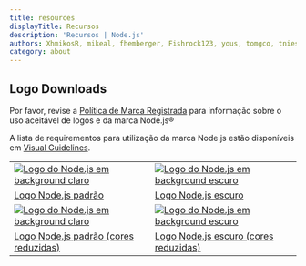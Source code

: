 ```yaml
---
title: resources
displayTitle: Recursos
description: 'Recursos | Node.js'
authors: XhmikosR, mikeal, fhemberger, Fishrock123, yous, tomgco, tniessen, SMcCandlish, saadq, Trott, Gornstats, piperchester, naoufal, lpinca, j9t, bnoordhuis, harshadsabne, Chris911, MrJithil, ItaloPussi
category: about
---
```


## Logo Downloads

Por favor, revise a [Política de Marca Registrada](https://trademark-policy.openjsf.org/)
para informação sobre o uso aceitável de logos e da marca Node.js®  

A lista de requirementos para utilização da marca Node.js estão disponíveis em [Visual Guidelines](/static/documents/foundation-visual-guidelines.pdf).

<table class="resources-logos">
  <tr>
    <td class="bg-white"><a href="/static/images/logos/nodejs-new-pantone-black.ai"><img src="/static/images/logos/nodejs-new-pantone-black.svg" alt="Logo do Node.js em background claro"/></a></td>
    <td class="bg-node-gray"><a href="/static/images/logos/nodejs-new-pantone-white.ai"><img src="/static/images/logos/nodejs-new-pantone-white.svg" alt="Logo do Node.js em background escuro"/></a></td>
  </tr>
  <tr>
    <td><a href="/static/images/logos/nodejs-new-pantone-black.ai">Logo Node.js padrão</a></td>
    <td><a href="/static/images/logos/nodejs-new-pantone-white.ai">Logo Node.js escuro</a></td>
  </tr>
  <tr>
    <td class="bg-white"><a href="/static/images/logos/nodejs-new-black.ai"><img src="/static/images/logos/nodejs-new-black.svg" alt="Logo do Node.js em background claro"/></a></td>
    <td class="bg-node-gray"><a href="/static/images/logos/nodejs-new-white.ai"><img src="/static/images/logos/nodejs-new-white.svg" alt="Logo do Node.js em background escuro"/></a></td>
  </tr>
  <tr>
    <td><a href="/static/images/logos/nodejs-new-black.ai">Logo Node.js padrão (cores reduzidas)</a></td>
    <td><a href="/static/images/logos/nodejs-new-white.ai">Logo Node.js escuro (cores reduzidas)</a></td>
  </tr>
</table>
